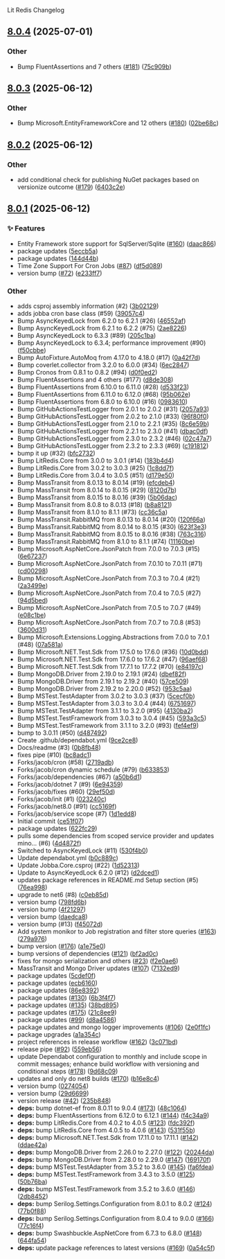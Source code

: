 Lit Redis Changelog
<a name="8.0.4"></a>
## [8.0.4](https://www.github.com/firebend/jobba/releases/tag/v8.0.4) (2025-07-01)

### Other

* Bump FluentAssertions and 7 others ([#181](https://www.github.com/firebend/jobba/issues/181)) ([75c909b](https://www.github.com/firebend/jobba/commit/75c909b5353213238f2f295627fc7c938099aae8))

<a name="8.0.3"></a>
## [8.0.3](https://www.github.com/firebend/jobba/releases/tag/v8.0.3) (2025-06-12)

### Other

* Bump Microsoft.EntityFrameworkCore and 12 others ([#180](https://www.github.com/firebend/jobba/issues/180)) ([02be68c](https://www.github.com/firebend/jobba/commit/02be68c7a6dd3ce4c695f8b901a4339e2a32cae3))

<a name="8.0.2"></a>
## [8.0.2](https://www.github.com/firebend/jobba/releases/tag/v8.0.2) (2025-06-12)

### Other

* add conditional check for publishing NuGet packages based on versionize outcome ([#179](https://www.github.com/firebend/jobba/issues/179)) ([6403c2e](https://www.github.com/firebend/jobba/commit/6403c2e8977a8cc6a55ebf3681dac46a45920c59))

<a name="8.0.1"></a>
## [8.0.1](https://www.github.com/firebend/jobba/releases/tag/v8.0.1) (2025-06-12)

### ✨ Features

* Entity Framework store support for SqlServer/Sqlite ([#160](https://www.github.com/firebend/jobba/issues/160)) ([daac866](https://www.github.com/firebend/jobba/commit/daac866f4765c77794a77d3d9b1ca61cae4e39b1))
* package updates ([5eccb5a](https://www.github.com/firebend/jobba/commit/5eccb5aca3675bacb206d6421025e8f65e02d4fb))
* package updates ([144d44b](https://www.github.com/firebend/jobba/commit/144d44bd1291e13be7ccc30d6c108fc4c094a100))
* Time Zone Support For Cron Jobs ([#87](https://www.github.com/firebend/jobba/issues/87)) ([df5d089](https://www.github.com/firebend/jobba/commit/df5d08905105e918a59ea53cb8992a3a85ae29dc))
* version bump ([#72](https://www.github.com/firebend/jobba/issues/72)) ([e233ff7](https://www.github.com/firebend/jobba/commit/e233ff740426c5457dd25dea3b96a20f01d20dd9))

### Other

* adds csproj assembly information (#2) ([3b02129](https://www.github.com/firebend/jobba/commit/3b021294a0ff6fbe64e5271ec6b086113328cc40))
* adds jobba cron base class (#59) ([39057c4](https://www.github.com/firebend/jobba/commit/39057c449fa60ed8f88c43ac9c0345d7e172bd25))
* Bump AsyncKeyedLock from 6.2.0 to 6.2.1 (#26) ([46552af](https://www.github.com/firebend/jobba/commit/46552afdf6131621029a63c53f22dda111d98f24))
* Bump AsyncKeyedLock from 6.2.1 to 6.2.2 (#75) ([2ae8226](https://www.github.com/firebend/jobba/commit/2ae822637e36ba214820ef5baaa90b88246dda4e))
* Bump AsyncKeyedLock to 6.3.3 (#89) ([205c1ba](https://www.github.com/firebend/jobba/commit/205c1ba7a90b305ace629b8e2e11913201d6ac8f))
* Bump AsyncKeyedLock to 6.3.4; performance improvement (#90) ([f50cbbe](https://www.github.com/firebend/jobba/commit/f50cbbe23b987448d89cc4797793dbde5768759b))
* Bump AutoFixture.AutoMoq from 4.17.0 to 4.18.0 (#17) ([0a42f7d](https://www.github.com/firebend/jobba/commit/0a42f7d70ef4490c095247e981223df460fd6479))
* Bump coverlet.collector from 3.2.0 to 6.0.0 (#34) ([6ec2847](https://www.github.com/firebend/jobba/commit/6ec28478b667aa4f66e10ad86567e72416d5324f))
* Bump Cronos from 0.8.1 to 0.8.2 (#94) ([d0f0ed2](https://www.github.com/firebend/jobba/commit/d0f0ed21d3b4e47cbed66a548a10b6e3439f64e0))
* Bump FluentAssertions and 4 others (#177) ([d8de308](https://www.github.com/firebend/jobba/commit/d8de3080cdf0fdd75d62b2295a9c1aa46b8d399e))
* Bump FluentAssertions from 6.10.0 to 6.11.0 (#28) ([d533f23](https://www.github.com/firebend/jobba/commit/d533f23e352abeee8f4260a200b01d48a0c441e8))
* Bump FluentAssertions from 6.11.0 to 6.12.0 (#68) ([95b062e](https://www.github.com/firebend/jobba/commit/95b062ea10c049628decde49e1935ab50d6834fa))
* Bump FluentAssertions from 6.8.0 to 6.10.0 (#16) ([0983610](https://www.github.com/firebend/jobba/commit/0983610f28854f17a595cece009ea78a9a18d7b3))
* Bump GitHubActionsTestLogger from 2.0.1 to 2.0.2 (#31) ([2057a93](https://www.github.com/firebend/jobba/commit/2057a9340e8dcb9ed33eb205fe8ce7b36ae3c3f3))
* Bump GitHubActionsTestLogger from 2.0.2 to 2.1.0 (#33) ([96f80f0](https://www.github.com/firebend/jobba/commit/96f80f012c39b20517a611f86680b3dbf9f126b1))
* Bump GitHubActionsTestLogger from 2.1.0 to 2.2.1 (#35) ([8c6e59b](https://www.github.com/firebend/jobba/commit/8c6e59be74197286e1a7e6a016d928219475cc85))
* Bump GitHubActionsTestLogger from 2.2.1 to 2.3.0 (#41) ([dbac0df](https://www.github.com/firebend/jobba/commit/dbac0df65d07b0af2147279ffc83dc2860358da1))
* Bump GitHubActionsTestLogger from 2.3.0 to 2.3.2 (#46) ([02c47a7](https://www.github.com/firebend/jobba/commit/02c47a7f635eb143fa9f16e80c883409d4108787))
* Bump GitHubActionsTestLogger from 2.3.2 to 2.3.3 (#69) ([c191812](https://www.github.com/firebend/jobba/commit/c191812ca86c5b16a484aa75c585b635068d69cb))
* bump it up (#32) ([bfc2732](https://www.github.com/firebend/jobba/commit/bfc2732468463b2843ca77fe05da0fc1435bd6e4))
* Bump LitRedis.Core from 3.0.0 to 3.0.1 (#14) ([183b4d4](https://www.github.com/firebend/jobba/commit/183b4d466e7034b2e997ff547f168865d94e066e))
* Bump LitRedis.Core from 3.0.2 to 3.0.3 (#25) ([1c8dd7f](https://www.github.com/firebend/jobba/commit/1c8dd7f728c2fd7315ff09220e96a9f2a0e0feff))
* Bump LitRedis.Core from 3.0.4 to 3.0.5 (#51) ([d179e50](https://www.github.com/firebend/jobba/commit/d179e50fa2434b6b1083ee991b21cf88855d05ed))
* Bump MassTransit from 8.0.13 to 8.0.14 (#19) ([efcdeb4](https://www.github.com/firebend/jobba/commit/efcdeb45bff570211706642e8102d50094c40e83))
* Bump MassTransit from 8.0.14 to 8.0.15 (#29) ([8120d7b](https://www.github.com/firebend/jobba/commit/8120d7bf43ff7863dd26055014cb54624b882710))
* Bump MassTransit from 8.0.15 to 8.0.16 (#39) ([5b06dac](https://www.github.com/firebend/jobba/commit/5b06dacd3e286ea1103d3d87af25630c2b170237))
* Bump MassTransit from 8.0.8 to 8.0.13 (#18) ([b8a8121](https://www.github.com/firebend/jobba/commit/b8a8121c4a1d021c6a602440c713b544726fca52))
* Bump MassTransit from 8.1.0 to 8.1.1 (#73) ([cc36c5a](https://www.github.com/firebend/jobba/commit/cc36c5a033ea8fa1e46ea4a73b9d95ca8886ada9))
* Bump MassTransit.RabbitMQ from 8.0.13 to 8.0.14 (#20) ([120f66a](https://www.github.com/firebend/jobba/commit/120f66a1e93de3d4f0fa112a5528b1cb1789c432))
* Bump MassTransit.RabbitMQ from 8.0.14 to 8.0.15 (#30) ([623f3e3](https://www.github.com/firebend/jobba/commit/623f3e38504f324c9588c1df51587a3079ff3a61))
* Bump MassTransit.RabbitMQ from 8.0.15 to 8.0.16 (#38) ([763c316](https://www.github.com/firebend/jobba/commit/763c316044b195f3b9e925c7b5f4d82da85158c8))
* Bump MassTransit.RabbitMQ from 8.1.0 to 8.1.1 (#74) ([11160be](https://www.github.com/firebend/jobba/commit/11160be42ed12e7e6db94c539de2e26a1c155b42))
* Bump Microsoft.AspNetCore.JsonPatch from 7.0.0 to 7.0.3 (#15) ([6e67237](https://www.github.com/firebend/jobba/commit/6e672376d9ed0e8a43accdd7e9a6dba3b1f07ae2))
* Bump Microsoft.AspNetCore.JsonPatch from 7.0.10 to 7.0.11 (#71) ([cd00298](https://www.github.com/firebend/jobba/commit/cd002982be99807d41d784cd75bf393c8e8a0081))
* Bump Microsoft.AspNetCore.JsonPatch from 7.0.3 to 7.0.4 (#21) ([2a3499e](https://www.github.com/firebend/jobba/commit/2a3499edbffffa2aaf5d7140f66b18ae65113c40))
* Bump Microsoft.AspNetCore.JsonPatch from 7.0.4 to 7.0.5 (#27) ([94d5bed](https://www.github.com/firebend/jobba/commit/94d5bed3f5c067f4ee0734fb0edbbc8a19b05bef))
* Bump Microsoft.AspNetCore.JsonPatch from 7.0.5 to 7.0.7 (#49) ([e08c1be](https://www.github.com/firebend/jobba/commit/e08c1bec8beafac77add4f5cf6eeeeab272050a6))
* Bump Microsoft.AspNetCore.JsonPatch from 7.0.7 to 7.0.8 (#53) ([3600d31](https://www.github.com/firebend/jobba/commit/3600d31178129da425449f6a30b24929737b2c55))
* Bump Microsoft.Extensions.Logging.Abstractions from 7.0.0 to 7.0.1 (#48) ([07a581a](https://www.github.com/firebend/jobba/commit/07a581a1aa0bf8087f95aaf7bce014c1a00ecfd5))
* Bump Microsoft.NET.Test.Sdk from 17.5.0 to 17.6.0 (#36) ([10d0bdd](https://www.github.com/firebend/jobba/commit/10d0bdddb2fb8fe2935aabc8f9ff863ae26de57c))
* Bump Microsoft.NET.Test.Sdk from 17.6.0 to 17.6.2 (#47) ([96aef68](https://www.github.com/firebend/jobba/commit/96aef68a020c6e2d622c0da4946fe9366ec72aed))
* Bump Microsoft.NET.Test.Sdk from 17.7.1 to 17.7.2 (#70) ([e84197c](https://www.github.com/firebend/jobba/commit/e84197cc01167d4a98e928fca42e3cc9d79c4db1))
* Bump MongoDB.Driver from 2.19.0 to 2.19.1 (#24) ([dbef82f](https://www.github.com/firebend/jobba/commit/dbef82f773694b84132875dfc25fc45741fe3be7))
* Bump MongoDB.Driver from 2.19.1 to 2.19.2 (#40) ([57ce509](https://www.github.com/firebend/jobba/commit/57ce5096c220799c0c4a3c2bc768a42ad83756aa))
* Bump MongoDB.Driver from 2.19.2 to 2.20.0 (#52) ([953c5aa](https://www.github.com/firebend/jobba/commit/953c5aa9f93bf531a46e1d503e07bbdcaca231d5))
* Bump MSTest.TestAdapter from 3.0.2 to 3.0.3 (#37) ([5cecf0b](https://www.github.com/firebend/jobba/commit/5cecf0b372c665cb9357bbe16db417fcf7dd97b5))
* Bump MSTest.TestAdapter from 3.0.3 to 3.0.4 (#44) ([6751697](https://www.github.com/firebend/jobba/commit/67516972f1f8746b6e70cad360c5e81eaedd1156))
* Bump MSTest.TestAdapter from 3.1.1 to 3.2.0 (#95) ([4130ba2](https://www.github.com/firebend/jobba/commit/4130ba212f66f2835a5e4e5edf2d16e96e0d29f2))
* Bump MSTest.TestFramework from 3.0.3 to 3.0.4 (#45) ([593a3c5](https://www.github.com/firebend/jobba/commit/593a3c5c9ca951bc5fd0f4ad0acbad1bc0f00d35))
* Bump MSTest.TestFramework from 3.1.1 to 3.2.0 (#93) ([fef4ef9](https://www.github.com/firebend/jobba/commit/fef4ef9f532fda2b7bee7c8c15a3d159589f3057))
* bump to 3.0.11 (#50) ([d487492](https://www.github.com/firebend/jobba/commit/d48749293f67137ea11052469edb29ce85466719))
* Create .github/dependabot.yml ([9ce2ce8](https://www.github.com/firebend/jobba/commit/9ce2ce8415ef8fdce9acbe6f579f779db4be0b19))
* Docs/readme (#3) ([0b8fb48](https://www.github.com/firebend/jobba/commit/0b8fb483dbba2e70acb97347ca332f6f5db6a7a3))
* fixes pipe (#10) ([bc8adc1](https://www.github.com/firebend/jobba/commit/bc8adc138b02acc29980f7b18a848ff4f50a8075))
* Forks/jacob/cron (#58) ([2719adb](https://www.github.com/firebend/jobba/commit/2719adb2cb951bb5e7d66df504768afcedf64e3d))
* Forks/jacob/cron dynamic schedule (#79) ([b633853](https://www.github.com/firebend/jobba/commit/b633853d87a76aeacb8eba801ae20260debaae0d))
* Forks/jacob/dependencies (#67) ([a50b6d1](https://www.github.com/firebend/jobba/commit/a50b6d1b7ad47b0be1cb47243f420b304c4d28d4))
* Forks/jacob/dotnet 7 (#9) ([6e94359](https://www.github.com/firebend/jobba/commit/6e943598c23d5034348e6c6a8df0b0cfb91c1af9))
* Forks/jacob/fixes (#60) ([29ef50d](https://www.github.com/firebend/jobba/commit/29ef50daaa897ed309f49dd5cc77875250384bad))
* Forks/jacob/init (#1) ([023240c](https://www.github.com/firebend/jobba/commit/023240cb925aa84792ae2a7fbf194453c8ef2bca))
* Forks/jacob/net8.0 (#91) ([cc5169f](https://www.github.com/firebend/jobba/commit/cc5169fc40bcc8b9fa13df2fb84758930b835a84))
* Forks/jacob/service scope (#7) ([1d1edd8](https://www.github.com/firebend/jobba/commit/1d1edd8ae42f3d7235afcb7a108beed0db1ebd74))
* Initial commit ([ce51f07](https://www.github.com/firebend/jobba/commit/ce51f076e22ca6bd5cbbe1d4d7f57a790c3a5454))
* package updates ([622fc29](https://www.github.com/firebend/jobba/commit/622fc295081f9c5465e51374e4e123d624281939))
* pulls some dependencies from scoped service provider and updates mino… (#6) ([4d4872f](https://www.github.com/firebend/jobba/commit/4d4872f38bfd8b844de3b937943e8ea32b16089c))
* Switched to AsyncKeyedLock (#11) ([530f4b0](https://www.github.com/firebend/jobba/commit/530f4b04733bb7b09ad8c91356165008a0a2fb60))
* Update dependabot.yml ([b0c889c](https://www.github.com/firebend/jobba/commit/b0c889c87e5a1d0c76ca6aaeae88a41aa54f7666))
* Update Jobba.Core.csproj (#22) ([1d52313](https://www.github.com/firebend/jobba/commit/1d5231300e57387bf2580b698ed45e96bda2fa8e))
* Update to AsyncKeyedLock 6.2.0 (#12) ([d2dced1](https://www.github.com/firebend/jobba/commit/d2dced107552d3d3598ddea6ca97bab2b36b7ebb))
* updates package references in README.md Setup section (#5) ([76ea998](https://www.github.com/firebend/jobba/commit/76ea9986138010ed15ed6c90142073c115c6aa6a))
* upgrade to net6 (#8) ([c0eb85d](https://www.github.com/firebend/jobba/commit/c0eb85d591a429ea097897ad58db3e2d2719946f))
* version bump ([798fd6b](https://www.github.com/firebend/jobba/commit/798fd6bf7af8aebaf2e25c60c4be21dec137fbdc))
* version bump ([4f21297](https://www.github.com/firebend/jobba/commit/4f21297b5122cf2c3ebe9df4389197d95967a355))
* version bump ([daedca8](https://www.github.com/firebend/jobba/commit/daedca8d9cf4e68a630d931d64c0bac5cef69418))
* version bump (#13) ([f45072d](https://www.github.com/firebend/jobba/commit/f45072d97a7f9881c8862f1bdc2b1f0f3336074a))
* Add system monikor to Job registration and filter store queries ([#163](https://www.github.com/firebend/jobba/issues/163)) ([279a976](https://www.github.com/firebend/jobba/commit/279a976145bf3002cd8b64785f3d5ed662af0250))
* bump version ([#176](https://www.github.com/firebend/jobba/issues/176)) ([a1e75e0](https://www.github.com/firebend/jobba/commit/a1e75e03d50350c53624d43d2bb68b5db293704a))
* bump versions of dependencies ([#121](https://www.github.com/firebend/jobba/issues/121)) ([bf2ad0c](https://www.github.com/firebend/jobba/commit/bf2ad0ca2ac232c28522aa423a9fca5c820cea35))
* fixes for mongo serialization and others ([#23](https://www.github.com/firebend/jobba/issues/23)) ([f2e0ae6](https://www.github.com/firebend/jobba/commit/f2e0ae65065c975b3dd80e699b56f11684659d30))
* MassTransit and Mongo Driver updates ([#107](https://www.github.com/firebend/jobba/issues/107)) ([7132ed9](https://www.github.com/firebend/jobba/commit/7132ed938b5de107d92a46f09457a56c4d865c5e))
* package updates ([5cdef0f](https://www.github.com/firebend/jobba/commit/5cdef0ffa36e44824f132a740329388a797763b2))
* package updates ([ecb6160](https://www.github.com/firebend/jobba/commit/ecb6160b2b6e5e323467565c0720c9ed8a2e92cf))
* package updates ([86e8392](https://www.github.com/firebend/jobba/commit/86e8392fa9bd0141ca50b749229577f14b3c524f))
* package updates ([#130](https://www.github.com/firebend/jobba/issues/130)) ([6b3f4f7](https://www.github.com/firebend/jobba/commit/6b3f4f7a18c1b03d0b378dff199392adc26fd38e))
* package updates ([#135](https://www.github.com/firebend/jobba/issues/135)) ([38bd895](https://www.github.com/firebend/jobba/commit/38bd895448c526f2304cccc0cd531f57e1427e06))
* package updates ([#175](https://www.github.com/firebend/jobba/issues/175)) ([21c8ee9](https://www.github.com/firebend/jobba/commit/21c8ee9c26dfc8702de4dd4d822507854c2d48a0))
* package updates ([#99](https://www.github.com/firebend/jobba/issues/99)) ([d8a4586](https://www.github.com/firebend/jobba/commit/d8a4586eddd96eedc495dc64b9e09c0b84d67d49))
* package updates and mongo logger improvements ([#106](https://www.github.com/firebend/jobba/issues/106)) ([2e0f1fc](https://www.github.com/firebend/jobba/commit/2e0f1fc0248db1ca03a17a1eb2b7e5d49ef8970e))
* package upgrades ([a1a354c](https://www.github.com/firebend/jobba/commit/a1a354cc380af319741ba11e736f99254f02f2cd))
* project references in release workflow ([#162](https://www.github.com/firebend/jobba/issues/162)) ([3c071bd](https://www.github.com/firebend/jobba/commit/3c071bdb4853ae9d238532fadbe9c12942635880))
* release pipe ([#92](https://www.github.com/firebend/jobba/issues/92)) ([559eb56](https://www.github.com/firebend/jobba/commit/559eb56bbdc560976168f0a3813ec392318104d8))
* update Dependabot configuration to monthly and include scope in commit messages; enhance build workflow with versioning and conditional steps ([#178](https://www.github.com/firebend/jobba/issues/178)) ([9d68c09](https://www.github.com/firebend/jobba/commit/9d68c0926b30a6a8f7cd6196aafe6775a2f45d05))
* updates and only do net8 builds ([#170](https://www.github.com/firebend/jobba/issues/170)) ([b16e8c4](https://www.github.com/firebend/jobba/commit/b16e8c49948b3ab35b80213537b4f9ae91fb73e5))
* version bump ([0274054](https://www.github.com/firebend/jobba/commit/027405466824cd51494236137f3a15dfa477316c))
* version bump ([29d6699](https://www.github.com/firebend/jobba/commit/29d669977488e3d6ac996f74740514b11c123355))
* version release ([#42](https://www.github.com/firebend/jobba/issues/42)) ([235b848](https://www.github.com/firebend/jobba/commit/235b848db15bd6ffc549ac9eccb46c827d24b23a))
* **deps:** bump dotnet-ef from 8.0.11 to 9.0.4 ([#173](https://www.github.com/firebend/jobba/issues/173)) ([48c1064](https://www.github.com/firebend/jobba/commit/48c1064f948aa9a3418594c0a609cd76b9432376))
* **deps:** bump FluentAssertions from 6.12.0 to 6.12.1 ([#144](https://www.github.com/firebend/jobba/issues/144)) ([f4c34a9](https://www.github.com/firebend/jobba/commit/f4c34a9c8dca6aec769a218130af2895360e6133))
* **deps:** bump LitRedis.Core from 4.0.2 to 4.0.5 ([#123](https://www.github.com/firebend/jobba/issues/123)) ([fdc392f](https://www.github.com/firebend/jobba/commit/fdc392f6a7e2cfa3ee4cfbfcb2fc373944f6139b))
* **deps:** bump LitRedis.Core from 4.0.5 to 4.0.6 ([#143](https://www.github.com/firebend/jobba/issues/143)) ([531f55b](https://www.github.com/firebend/jobba/commit/531f55bbfef742a499f4929a8938ac4af318ea53))
* **deps:** bump Microsoft.NET.Test.Sdk from 17.11.0 to 17.11.1 ([#142](https://www.github.com/firebend/jobba/issues/142)) ([ddae42a](https://www.github.com/firebend/jobba/commit/ddae42a4aa49d2538e69c3636311e1c049367f2f))
* **deps:** bump MongoDB.Driver from 2.26.0 to 2.27.0 ([#122](https://www.github.com/firebend/jobba/issues/122)) ([20244da](https://www.github.com/firebend/jobba/commit/20244da3062eb90d9446ec6bc9ae7e80193586d2))
* **deps:** bump MongoDB.Driver from 2.28.0 to 2.29.0 ([#147](https://www.github.com/firebend/jobba/issues/147)) ([169170f](https://www.github.com/firebend/jobba/commit/169170fe3a94cde0f5dae3686893830251328bb9))
* **deps:** bump MSTest.TestAdapter from 3.5.2 to 3.6.0 ([#145](https://www.github.com/firebend/jobba/issues/145)) ([fa6fdea](https://www.github.com/firebend/jobba/commit/fa6fdeaa15cb520af7cf5566485e7dd274a02492))
* **deps:** bump MSTest.TestFramework from 3.4.3 to 3.5.0 ([#125](https://www.github.com/firebend/jobba/issues/125)) ([50b76ba](https://www.github.com/firebend/jobba/commit/50b76baec2f7ca24562936a1469e75e6611deef8))
* **deps:** bump MSTest.TestFramework from 3.5.2 to 3.6.0 ([#146](https://www.github.com/firebend/jobba/issues/146)) ([2db8452](https://www.github.com/firebend/jobba/commit/2db84521d8529ad183019e44a956826290ca469b))
* **deps:** bump Serilog.Settings.Configuration from 8.0.1 to 8.0.2 ([#124](https://www.github.com/firebend/jobba/issues/124)) ([77b0f88](https://www.github.com/firebend/jobba/commit/77b0f88ad1764f9c7772faffe442e024c8e49453))
* **deps:** bump Serilog.Settings.Configuration from 8.0.4 to 9.0.0 ([#166](https://www.github.com/firebend/jobba/issues/166)) ([77c16f4](https://www.github.com/firebend/jobba/commit/77c16f4537bc622a696b695c0776c84718a61ea2))
* **deps:** bump Swashbuckle.AspNetCore from 6.7.3 to 6.8.0 ([#148](https://www.github.com/firebend/jobba/issues/148)) ([644fa54](https://www.github.com/firebend/jobba/commit/644fa54c58e1b6c402661ec62c17e9224b75bf07))
* **deps:** update package references to latest versions ([#169](https://www.github.com/firebend/jobba/issues/169)) ([0a54c5f](https://www.github.com/firebend/jobba/commit/0a54c5fa3e9efcc0889e572665f5a4d294d36ebf))

